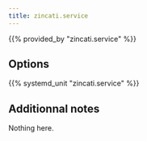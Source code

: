 ```yaml
---
title: zincati.service
---
```


{{% provided_by "zincati.service" %}}

## Options

{{% systemd_unit "zincati.service" %}}

## Additionnal notes

Nothing here.